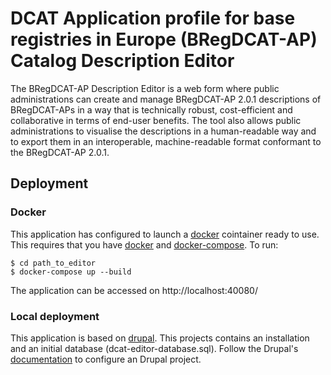 # DCAT Application profile for base registries in Europe (BRegDCAT-AP)	Catalog Description Editor

The BRegDCAT-AP Description Editor is a web form where public administrations can create and manage BRegDCAT-AP 2.0.1 descriptions of BRegDCAT-APs in a way that is technically robust, cost-efficient and collaborative in terms of end-user benefits. The tool also allows public administrations to visualise the descriptions in a human-readable way and to export them in an interoperable, machine-readable format conformant to the BRegDCAT-AP 2.0.1.


## Deployment

### Docker

This application has configured to launch a [docker](https://www.docker.com/) cointainer ready to use. This requires that you have [docker](https://www.docker.com/) and [docker-compose](https://docs.docker.com/compose/install/). To run:

    $ cd path_to_editor
    $ docker-compose up --build
    
The application can be accessed on http://localhost:40080/

### Local deployment 

This application is based on [drupal](https://www.drupal.com). This projects contains an installation and an initial database (dcat-editor-database.sql). Follow the Drupal's [documentation](http://drupal.org/documentation) to configure an Drupal project.
